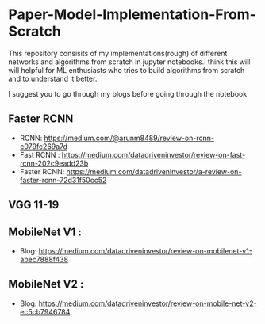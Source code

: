 # Paper-Model-Implementation-From-Scratch

This repository consisits of my implementations(rough) of different networks and algorithms from scratch in jupyter notebooks.I think this will will helpful for ML enthusiasts who tries to build algorithms from scratch and to understand it better.

I suggest you to go through my blogs before going through the notebook

## Faster RCNN

* RCNN:  https://medium.com/@arunm8489/review-on-rcnn-c079fc269a7d
* Fast RCNN :  https://medium.com/datadriveninvestor/review-on-fast-rcnn-202c9eadd23b
* Faster RCNN: https://medium.com/datadriveninvestor/a-review-on-faster-rcnn-72d31f50cc52

## VGG 11-19

## MobileNet V1 : 
* Blog: https://medium.com/datadriveninvestor/review-on-mobilenet-v1-abec7888f438

## MobileNet V2 : 
* Blog: https://medium.com/datadriveninvestor/review-on-mobile-net-v2-ec5cb7946784

